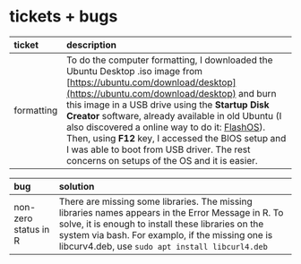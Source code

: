 # tickets + bugs

| ticket | description |
| :--- | :--- |
| formatting | To do the computer formatting, I downloaded the Ubuntu Desktop .iso image from [https://ubuntu.com/download/desktop](https://ubuntu.com/download/desktop) and burn this image in a USB drive using the **Startup Disk Creator** software, already available in old Ubuntu \(I also discovered a online way to do it: [FlashOS](https://www.balena.io/etcher/)\). Then, using **F12** key, I accessed the BIOS setup and I was able to boot from USB driver. The rest concerns on setups of the OS and it is easier. |

| bug | solution |
| :--- | :--- |
| non-zero status in R | There are missing some libraries. The missing libraries names appears in the Error Message in R. To solve, it is enough to install these libraries on the system via bash. For examplo, if the missing one is libcurv4.deb, use `sudo apt install libcurl4.deb` |

